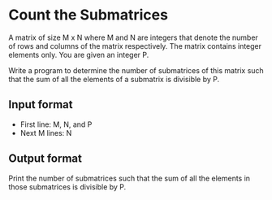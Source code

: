 # Count the Submatrices

A matrix of size M x N where M and N are integers that denote the number of rows and columns of the matrix respectively. The matrix contains integer elements only. You are given an integer P.

Write a program to determine the number of submatrices of this matrix such that the sum of all the elements of a submatrix is divisible by P.

## Input format

- First line: M, N, and P
- Next M lines: N

## Output format

Print the number of submatrices such that the sum of all the elements in those submatrices is divisible by P.
